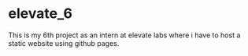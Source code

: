 # elevate_6
This is my 6th project as an intern at elevate labs where i have to host a static website using github pages.
